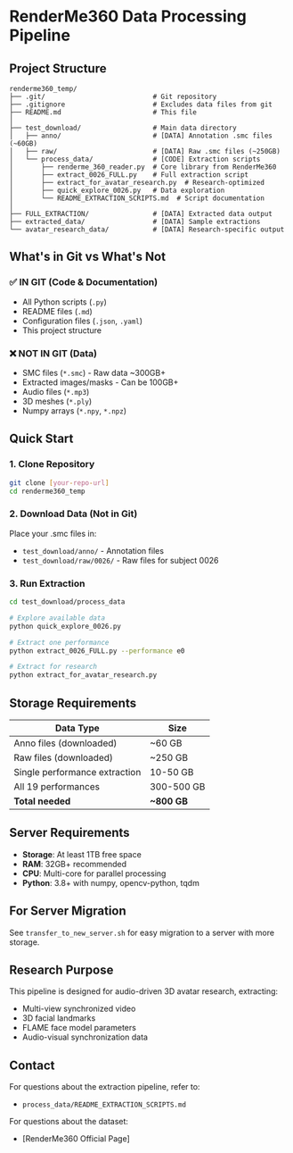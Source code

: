 # RenderMe360 Data Processing Pipeline

## Project Structure

```
renderme360_temp/
├── .git/                           # Git repository
├── .gitignore                      # Excludes data files from git
├── README.md                       # This file
│
├── test_download/                  # Main data directory
│   ├── anno/                       # [DATA] Annotation .smc files (~60GB)
│   ├── raw/                        # [DATA] Raw .smc files (~250GB)
│   └── process_data/               # [CODE] Extraction scripts
│       ├── renderme_360_reader.py  # Core library from RenderMe360
│       ├── extract_0026_FULL.py    # Full extraction script
│       ├── extract_for_avatar_research.py  # Research-optimized
│       ├── quick_explore_0026.py   # Data exploration
│       └── README_EXTRACTION_SCRIPTS.md  # Script documentation
│
├── FULL_EXTRACTION/                # [DATA] Extracted data output
├── extracted_data/                 # [DATA] Sample extractions
└── avatar_research_data/           # [DATA] Research-specific output
```

## What's in Git vs What's Not

### ✅ IN GIT (Code & Documentation)
- All Python scripts (`.py`)
- README files (`.md`)
- Configuration files (`.json`, `.yaml`)
- This project structure

### ❌ NOT IN GIT (Data)
- SMC files (`*.smc`) - Raw data ~300GB+
- Extracted images/masks - Can be 100GB+
- Audio files (`*.mp3`)
- 3D meshes (`*.ply`)
- Numpy arrays (`*.npy`, `*.npz`)

## Quick Start

### 1. Clone Repository
```bash
git clone [your-repo-url]
cd renderme360_temp
```

### 2. Download Data (Not in Git)
Place your .smc files in:
- `test_download/anno/` - Annotation files
- `test_download/raw/0026/` - Raw files for subject 0026

### 3. Run Extraction
```bash
cd test_download/process_data

# Explore available data
python quick_explore_0026.py

# Extract one performance
python extract_0026_FULL.py --performance e0

# Extract for research
python extract_for_avatar_research.py
```

## Storage Requirements

| Data Type | Size |
|-----------|------|
| Anno files (downloaded) | ~60 GB |
| Raw files (downloaded) | ~250 GB |
| Single performance extraction | 10-50 GB |
| All 19 performances | 300-500 GB |
| **Total needed** | **~800 GB** |

## Server Requirements

- **Storage**: At least 1TB free space
- **RAM**: 32GB+ recommended
- **CPU**: Multi-core for parallel processing
- **Python**: 3.8+ with numpy, opencv-python, tqdm

## For Server Migration

See `transfer_to_new_server.sh` for easy migration to a server with more storage.

## Research Purpose

This pipeline is designed for audio-driven 3D avatar research, extracting:
- Multi-view synchronized video
- 3D facial landmarks
- FLAME face model parameters
- Audio-visual synchronization data

## Contact

For questions about the extraction pipeline, refer to:
- `process_data/README_EXTRACTION_SCRIPTS.md`

For questions about the dataset:
- [RenderMe360 Official Page]